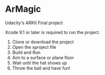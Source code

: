 # ArMagic
Udacity's ARKit Final project

Xcode 9.1 or later is required to run the project.

1) Clone or download the project
2) Open the xproject file
3) Build and Run
4) Aim to a surface or plane floor
5) Wait until the hat shows up
6) Throw the ball and have fun!
